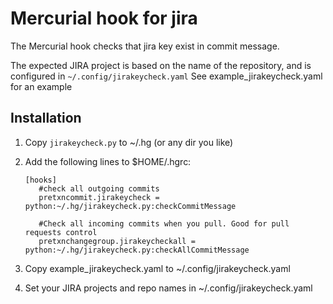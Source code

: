 Mercurial hook for jira
==================================

The Mercurial hook checks that jira key exist in commit message.

The expected JIRA project is based on the name of the repository, and is configured in `~/.config/jirakeycheck.yaml`
See example_jirakeycheck.yaml for an example

Installation
------------
1. Copy `jirakeycheck.py` to ~/.hg (or any dir you like)
2. Add the following lines to $HOME/.hgrc:

    ```
    [hooks]
       #check all outgoing commits
       pretxncommit.jirakeycheck = python:~/.hg/jirakeycheck.py:checkCommitMessage

       #Check all incoming commits when you pull. Good for pull requests control
       pretxnchangegroup.jirakeycheckall = python:~/.hg/jirakeycheck.py:checkAllCommitMessage
    ```

3. Copy example_jirakeycheck.yaml to ~/.config/jirakeycheck.yaml
4. Set your JIRA projects and repo names in ~/.config/jirakeycheck.yaml
